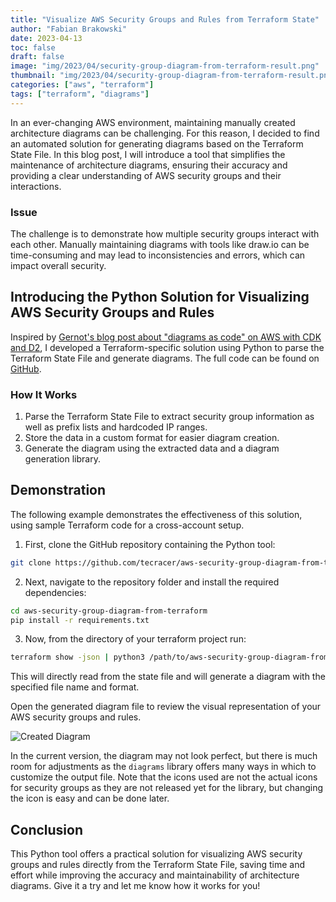 ```yaml
---
title: "Visualize AWS Security Groups and Rules from Terraform State"
author: "Fabian Brakowski"
date: 2023-04-13
toc: false
draft: false
image: "img/2023/04/security-group-diagram-from-terraform-result.png"
thumbnail: "img/2023/04/security-group-diagram-from-terraform-result.png"
categories: ["aws", "terraform"]
tags: ["terraform", "diagrams"]
---
```

In an ever-changing AWS environment, maintaining manually created architecture diagrams can be challenging. For this reason, I decided to find an automated solution for generating diagrams based on the Terraform State File. In this blog post, I will introduce a tool that simplifies the maintenance of architecture diagrams, ensuring their accuracy and providing a clear understanding of AWS security groups and their interactions.<!--more-->

### Issue

The challenge is to demonstrate how multiple security groups interact with each other. Manually maintaining diagrams with tools like draw.io can be time-consuming and may lead to inconsistencies and errors, which can impact overall security.


## Introducing the Python Solution for Visualizing AWS Security Groups and Rules

Inspired by [Gernot's blog post about "diagrams as code" on AWS with CDK and D2](/2023/04/a-new-simple-approach-to-diagram-as-code-on-aws-with-cdk-and-d2.html), I developed a Terraform-specific solution using Python to parse the Terraform State File and generate diagrams. The full code can be found on [GitHub](https://github.com/tecracer/aws-security-group-diagram-from-terraform).

### How It Works

1. Parse the Terraform State File to extract security group information as well as prefix lists and hardcoded IP ranges.
2. Store the data in a custom format for easier diagram creation.
3. Generate the diagram using the extracted data and a diagram generation library.

## Demonstration

The following example demonstrates the effectiveness of this solution, using sample Terraform code for a cross-account setup.

1. First, clone the GitHub repository containing the Python tool:

```bash
git clone https://github.com/tecracer/aws-security-group-diagram-from-terraform.git
```

2. Next, navigate to the repository folder and install the required dependencies:

```bash
cd aws-security-group-diagram-from-terraform
pip install -r requirements.txt
```

3. Now, from the directory of your terraform project run:

```bash
terraform show -json | python3 /path/to/aws-security-group-diagram-from-terraform/main.py -i --output_filename fancy_diagram --output_format png
```

This will directly read from the state file and will generate a diagram with the specified file name and format.

Open the generated diagram file to review the visual representation of your AWS security groups and rules.

![Created Diagram](/img/2023/04/security-group-diagram-from-terraform-result.png)

In the current version, the diagram may not look perfect, but there is much room for adjustments as the `diagrams` library offers many ways in which to customize the output file.
Note that the icons used are not the actual icons for security groups as they are not released yet for the library, but changing the icon is easy and can be done later.

## Conclusion

This Python tool offers a practical solution for visualizing AWS security groups and rules directly from the Terraform State File, saving time and effort while improving the accuracy and maintainability of architecture diagrams. Give it a try and let me know how it works for you!
